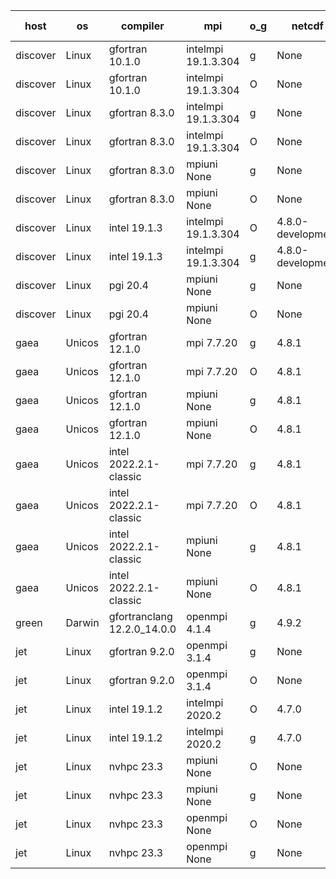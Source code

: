 

| host     | os       | compiler                              | mpi                      | o_g        | netcdf        | build       | u_pass          | u_fail          | s_pass            | s_fail            | e_pass             | e_fail             | nuopc_pass       | nuopc_fail       | artifacts link          |
|----------|----------|---------------------------------------|--------------------------|------------|---------------|-------------|-----------------|-----------------|-------------------|-------------------|--------------------|--------------------|------------------|------------------|-------------------------|
| discover | Linux | gfortran 10.1.0 | intelmpi 19.1.3.304  | g | None  | PASS | 13994 | 15 | 49 | 0 | 81 | 0 | 51 | 2 | <a href="https://github.com/esmf-org/esmf-test-artifacts/tree/92ddf7f770dc13868dd1284da0fc3687071241b8/jedwards_update_pio_to_262/gfortran/10.1.0/g/intelmpi/19.1.3.304" target="_blank">92ddf7f</a> | 
| discover | Linux | gfortran 10.1.0 | intelmpi 19.1.3.304  | O | None  | PASS | 13994 | 15 | 49 | 0 | 81 | 0 | 51 | 2 | <a href="https://github.com/esmf-org/esmf-test-artifacts/tree/cb1318599d326640e65f3aac9d3a357c92b821da/jedwards_update_pio_to_262/gfortran/10.1.0/O/intelmpi/19.1.3.304" target="_blank">cb13185</a> | 
| discover | Linux | gfortran 8.3.0 | intelmpi 19.1.3.304  | g | None  | PASS | None | None | None | None | None | None | None | None | <a href="https://github.com/esmf-org/esmf-test-artifacts/tree/168417ced560add5b4c2576d62177984eca34729/jedwards_update_pio_to_262/gfortran/8.3.0/g/intelmpi/19.1.3.304" target="_blank">168417c</a> | 
| discover | Linux | gfortran 8.3.0 | intelmpi 19.1.3.304  | O | None  | PASS | 13994 | 15 | 49 | 0 | 81 | 0 | 51 | 2 | <a href="https://github.com/esmf-org/esmf-test-artifacts/tree/eafe75570223f48ac737e1c7cf245f85d326e922/jedwards_update_pio_to_262/gfortran/8.3.0/O/intelmpi/19.1.3.304" target="_blank">eafe755</a> | 
| discover | Linux | gfortran 8.3.0 | mpiuni None  | g | None  | PASS | 12415 | 0 | 8 | 0 | 44 | 0 | None | None | <a href="https://github.com/esmf-org/esmf-test-artifacts/tree/54b5a1cc42bafe2a37086bc466051bed7f9dbe35/jedwards_update_pio_to_262/gfortran/8.3.0/g/mpiuni/None" target="_blank">54b5a1c</a> | 
| discover | Linux | gfortran 8.3.0 | mpiuni None  | O | None  | PASS | 12415 | 0 | 8 | 0 | 44 | 0 | None | None | <a href="https://github.com/esmf-org/esmf-test-artifacts/tree/4bd948b1d0ff631d756acc63dd8bc06e6a1f236b/jedwards_update_pio_to_262/gfortran/8.3.0/O/mpiuni/None" target="_blank">4bd948b</a> | 
| discover | Linux | intel 19.1.3 | intelmpi 19.1.3.304  | O | 4.8.0-development  | PASS | 14009 | 0 | 49 | 0 | 81 | 0 | 51 | 2 | <a href="https://github.com/esmf-org/esmf-test-artifacts/tree/51bda5ac0c35a6641244e3888319feab30098b6a/jedwards_update_pio_to_262/intel/19.1.3/O/intelmpi/19.1.3.304" target="_blank">51bda5a</a> | 
| discover | Linux | intel 19.1.3 | intelmpi 19.1.3.304  | g | 4.8.0-development  | PASS | 14009 | 0 | 49 | 0 | 81 | 0 | 51 | 2 | <a href="https://github.com/esmf-org/esmf-test-artifacts/tree/d0c2833b113d2fead4fadec1eae4fe5333155869/jedwards_update_pio_to_262/intel/19.1.3/g/intelmpi/19.1.3.304" target="_blank">d0c2833</a> | 
| discover | Linux | pgi 20.4 | mpiuni None  | g | None  | PASS | None | None | None | None | None | None | None | None | <a href="https://github.com/esmf-org/esmf-test-artifacts/tree/07a2f7778f44838f571bf9172ef3db9ed56b2d09/jedwards_update_pio_to_262/pgi/20.4/g/mpiuni/None" target="_blank">07a2f77</a> | 
| discover | Linux | pgi 20.4 | mpiuni None  | O | None  | PASS | None | None | None | None | None | None | None | None | <a href="https://github.com/esmf-org/esmf-test-artifacts/tree/f730025bb5a909bf6ac32a45a1843a47fcb257a6/jedwards_update_pio_to_262/pgi/20.4/O/mpiuni/None" target="_blank">f730025</a> | 
| gaea | Unicos | gfortran 12.1.0 | mpi 7.7.20  | g | 4.8.1  | PASS | 14008 | 1 | 49 | 0 | 81 | 0 | 47 | 6 | <a href="https://github.com/esmf-org/esmf-test-artifacts/tree/725b6c56ba7d7e60eab3da6e8c3ac93e20c853be/jedwards_update_pio_to_262/gfortran/12.1.0/g/mpi/7.7.20" target="_blank">725b6c5</a> | 
| gaea | Unicos | gfortran 12.1.0 | mpi 7.7.20  | O | 4.8.1  | PASS | 14008 | 1 | 49 | 0 | 81 | 0 | 47 | 6 | <a href="https://github.com/esmf-org/esmf-test-artifacts/tree/2ed849664f0d797a07453921fe188b00df14897e/jedwards_update_pio_to_262/gfortran/12.1.0/O/mpi/7.7.20" target="_blank">2ed8496</a> | 
| gaea | Unicos | gfortran 12.1.0 | mpiuni None  | g | 4.8.1  | PASS | 12415 | 0 | 8 | 0 | 44 | 0 | None | None | <a href="https://github.com/esmf-org/esmf-test-artifacts/tree/de86e039d9c62f126e6231134a633209ad31d1df/jedwards_update_pio_to_262/gfortran/12.1.0/g/mpiuni/None" target="_blank">de86e03</a> | 
| gaea | Unicos | gfortran 12.1.0 | mpiuni None  | O | 4.8.1  | PASS | 12415 | 0 | 8 | 0 | 44 | 0 | None | None | <a href="https://github.com/esmf-org/esmf-test-artifacts/tree/965ac34c355be1144c7b68d4881ff3c8c196242d/jedwards_update_pio_to_262/gfortran/12.1.0/O/mpiuni/None" target="_blank">965ac34</a> | 
| gaea | Unicos | intel 2022.2.1-classic | mpi 7.7.20  | g | 4.8.1  | PASS | None | None | None | None | None | None | None | None | <a href="https://github.com/esmf-org/esmf-test-artifacts/tree/7042d5cce0741f682a5bf3bf461803d6dfd2377a/jedwards_update_pio_to_262/intel/2022.2.1-classic/g/mpi/7.7.20" target="_blank">7042d5c</a> | 
| gaea | Unicos | intel 2022.2.1-classic | mpi 7.7.20  | O | 4.8.1  | PASS | None | None | None | None | None | None | None | None | <a href="https://github.com/esmf-org/esmf-test-artifacts/tree/b8679a6073f15e8f4f0ae0545f0b03c25c57c348/jedwards_update_pio_to_262/intel/2022.2.1-classic/O/mpi/7.7.20" target="_blank">b8679a6</a> | 
| gaea | Unicos | intel 2022.2.1-classic | mpiuni None  | g | 4.8.1  | PASS | 12415 | 0 | 8 | 0 | 44 | 0 | None | None | <a href="https://github.com/esmf-org/esmf-test-artifacts/tree/fa0fc51120f626f310bcd0a5092ba0ae29cb1416/jedwards_update_pio_to_262/intel/2022.2.1-classic/g/mpiuni/None" target="_blank">fa0fc51</a> | 
| gaea | Unicos | intel 2022.2.1-classic | mpiuni None  | O | 4.8.1  | PASS | None | None | None | None | None | None | None | None | <a href="https://github.com/esmf-org/esmf-test-artifacts/tree/e8c7977e680ac34fe4c28314f4cc281ee86b0d6d/jedwards_update_pio_to_262/intel/2022.2.1-classic/O/mpiuni/None" target="_blank">e8c7977</a> | 
| green | Darwin | gfortranclang 12.2.0_14.0.0 | openmpi 4.1.4  | g | 4.9.2  | PASS | 14008 | 1 | 49 | 0 | 81 | 0 | 50 | 3 | <a href="https://github.com/esmf-org/esmf-test-artifacts/tree/28981d2e7a57794e86f1efcf2d33037ee929cd70/jedwards_update_pio_to_262/gfortranclang/12.2.0_14.0.0/g/openmpi/4.1.4" target="_blank">28981d2</a> | 
| jet | Linux | gfortran 9.2.0 | openmpi 3.1.4  | g | None  | PASS | 14009 | 0 | 49 | 0 | 81 | 0 | 51 | 2 | <a href="https://github.com/esmf-org/esmf-test-artifacts/tree/7f4712692840c81133e563609d50c028105bc4d4/jedwards_update_pio_to_262/gfortran/9.2.0/g/openmpi/3.1.4" target="_blank">7f47126</a> | 
| jet | Linux | gfortran 9.2.0 | openmpi 3.1.4  | O | None  | PASS | 14009 | 0 | 49 | 0 | 81 | 0 | 51 | 2 | <a href="https://github.com/esmf-org/esmf-test-artifacts/tree/9cc8cf5a46ebf5509297f7d3e2aae3c02ee5c9c2/jedwards_update_pio_to_262/gfortran/9.2.0/O/openmpi/3.1.4" target="_blank">9cc8cf5</a> | 
| jet | Linux | intel 19.1.2 | intelmpi 2020.2  | O | 4.7.0  | PASS | None | None | None | None | None | None | None | None | <a href="https://github.com/esmf-org/esmf-test-artifacts/tree/124ae81c7e726523bc0be5ccb7807ee1fefc1d6e/jedwards_update_pio_to_262/intel/19.1.2/O/intelmpi/2020.2" target="_blank">124ae81</a> | 
| jet | Linux | intel 19.1.2 | intelmpi 2020.2  | g | 4.7.0  | PASS | None | None | None | None | None | None | None | None | <a href="https://github.com/esmf-org/esmf-test-artifacts/tree/ec88dd265eaf61d8cfaf72b45ce20f8c5e7a6337/jedwards_update_pio_to_262/intel/19.1.2/g/intelmpi/2020.2" target="_blank">ec88dd2</a> | 
| jet | Linux | nvhpc 23.3 | mpiuni None  | O | None  | PASS | 12413 | 2 | 8 | 0 | 44 | 0 | None | None | <a href="https://github.com/esmf-org/esmf-test-artifacts/tree/805fd4527d6eef6c6272df0e35bf1e00aca6ebc0/jedwards_update_pio_to_262/nvhpc/23.3/O/mpiuni/None" target="_blank">805fd45</a> | 
| jet | Linux | nvhpc 23.3 | mpiuni None  | g | None  | PASS | 12415 | 0 | 6 | 2 | 44 | 0 | None | None | <a href="https://github.com/esmf-org/esmf-test-artifacts/tree/ae7ca05acc72b94ac46c87cfd16986ea802ddf2c/jedwards_update_pio_to_262/nvhpc/23.3/g/mpiuni/None" target="_blank">ae7ca05</a> | 
| jet | Linux | nvhpc 23.3 | openmpi None  | O | None  | PASS | 14006 | 3 | 49 | 0 | 81 | 0 | None | None | <a href="https://github.com/esmf-org/esmf-test-artifacts/tree/a1d37b1ece6cac15e0d9aab1e5e663fc90fb057d/jedwards_update_pio_to_262/nvhpc/23.3/O/openmpi/None" target="_blank">a1d37b1</a> | 
| jet | Linux | nvhpc 23.3 | openmpi None  | g | None  | PASS | 13959 | 50 | 47 | 2 | 79 | 2 | None | None | <a href="https://github.com/esmf-org/esmf-test-artifacts/tree/37856f88d056689c0753a14d0a957e390d26e10a/jedwards_update_pio_to_262/nvhpc/23.3/g/openmpi/None" target="_blank">37856f8</a> | 
